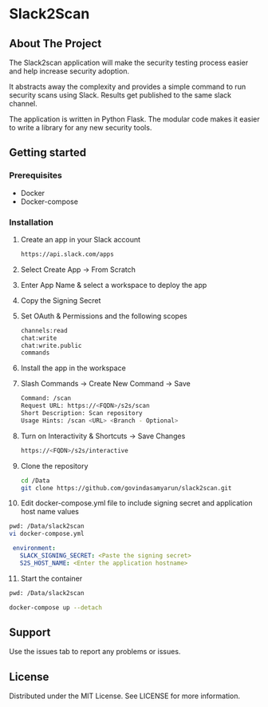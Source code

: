 # Slack2Scan

## About The Project

The Slack2scan application will make the security testing process easier and help increase security adoption. 

It abstracts away the complexity and provides a simple command to run security scans using Slack. Results get published to the same slack channel. 

The application is written in Python Flask. The modular code makes it easier to write a library for any new security tools. 

## Getting started

### Prerequisites

* Docker
* Docker-compose

### Installation

1. Create an app in your Slack account 

   ```sh
   https://api.slack.com/apps
   ```
   
2. Select Create App -> From Scratch 
   
3. Enter App Name & select a workspace to deploy the app 

4. Copy the Signing Secret 

5. Set OAuth & Permissions and the following scopes 

   ```sh
   channels:read
   chat:write
   chat:write.public
   commands
   ```
6. Install the app in the workspace 

7. Slash Commands -> Create New Command -> Save

   ```sh
   Command: /scan
   Request URL: https://<FQDN>/s2s/scan
   Short Description: Scan repository
   Usage Hints: /scan <URL> <Branch - Optional>
   ```
   
8. Turn on Interactivity & Shortcuts -> Save Changes

   ```sh
   https://<FQDN>/s2s/interactive
   ```

9. Clone the repository

   ```sh
   cd /Data
   git clone https://github.com/govindasamyarun/slack2scan.git
   ```
   
10. Edit docker-compose.yml file to include signing secret and application host name values 


   ```sh
   pwd: /Data/slack2scan
   vi docker-compose.yml
   ```
   
   ```yaml
    environment:
      SLACK_SIGNING_SECRET: <Paste the signing secret>
      S2S_HOST_NAME: <Enter the application hostname>
   ```
11. Start the container

   ```sh
   pwd: /Data/slack2scan
   
   docker-compose up --detach
   ```

## Support

Use the issues tab to report any problems or issues.

## License

Distributed under the MIT License. See LICENSE for more information. 